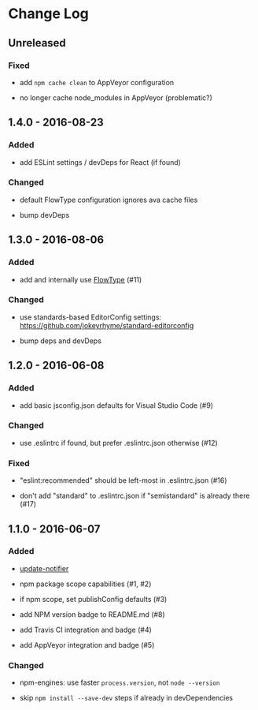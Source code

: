 # Change Log


## Unreleased


### Fixed

- add `npm cache clean` to AppVeyor configuration

- no longer cache node_modules in AppVeyor (problematic?)


## 1.4.0 - 2016-08-23


### Added

- add ESLint settings / devDeps for React (if found)


### Changed

- default FlowType configuration ignores ava cache files

- bump devDeps


## 1.3.0 - 2016-08-06


### Added

- add and internally use [FlowType](https://flowtype.org/) (#11)


### Changed

- use standards-based EditorConfig settings: https://github.com/jokeyrhyme/standard-editorconfig

- bump deps and devDeps


## 1.2.0 - 2016-06-08


### Added

- add basic jsconfig.json defaults for Visual Studio Code (#9)


### Changed

- use .eslintrc if found, but prefer .eslintrc.json otherwise (#12)


### Fixed

- "eslint:recommended" should be left-most in .eslintrc.json (#16)

- don't add "standard" to .eslintrc.json if "semistandard" is already there (#17)


## 1.1.0 - 2016-06-07


### Added

- [update-notifier](https://www.npmjs.com/package/update-notifier)

- npm package scope capabilities (#1, #2)

- if npm scope, set publishConfig defaults (#3)

- add NPM version badge to README.md (#8)

- add Travis CI integration and badge (#4)

- add AppVeyor integration and badge (#5)


### Changed

- npm-engines: use faster `process.version`, not `node --version`

- skip `npm install --save-dev` steps if already in devDependencies
